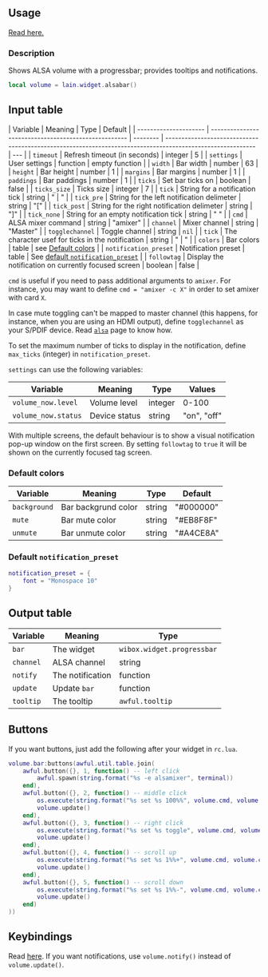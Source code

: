 ## Usage

[Read here.](https://github.com/lcpz/lain/wiki/Widgets#usage)

### Description

Shows ALSA volume with a progressbar; provides tooltips and notifications.

```lua
local volume = lain.widget.alsabar()
```

## Input table

| Variable              | Meaning                                              | Type     | Default                                                                                                    |
| --------------------- | ---------------------------------------------------- | -------- | ---------------------------------------------------------------------------------------------------------- | --- |
| `timeout`             | Refresh timeout (in seconds)                         | integer  | 5                                                                                                          |
| `settings`            | User settings                                        | function | empty function                                                                                             |
| `width`               | Bar width                                            | number   | 63                                                                                                         |
| `height`              | Bar height                                           | number   | 1                                                                                                          |
| `margins`             | Bar margins                                          | number   | 1                                                                                                          |
| `paddings`            | Bar paddings                                         | number   | 1                                                                                                          |
| `ticks`               | Set bar ticks on                                     | boolean  | false                                                                                                      |
| `ticks_size`          | Ticks size                                           | integer  | 7                                                                                                          |
| `tick`                | String for a notification tick                       | string   | "                                                                                                          | "   |
| `tick_pre`            | String for the left notification delimeter           | string   | "["                                                                                                        |
| `tick_post`           | String for the right notification delimeter          | string   | "]"                                                                                                        |
| `tick_none`           | String for an empty notification tick                | string   | " "                                                                                                        |
| `cmd`                 | ALSA mixer command                                   | string   | "amixer"                                                                                                   |
| `channel`             | Mixer channel                                        | string   | "Master"                                                                                                   |
| `togglechannel`       | Toggle channel                                       | string   | `nil`                                                                                                      |
| `tick`                | The character usef for ticks in the notification     | string   | "                                                                                                          | "   |
| `colors`              | Bar colors                                           | table    | see [Default colors](https://github.com/lcpz/lain/wiki/alsabar#default-colors)                             |
| `notification_preset` | Notification preset                                  | table    | See [default `notification_preset`](https://github.com/lcpz/lain/wiki/alsabar#default-notification_preset) |
| `followtag`           | Display the notification on currently focused screen | boolean  | false                                                                                                      |

`cmd` is useful if you need to pass additional arguments to `amixer`. For instance, you may want to define `cmd = "amixer -c X"` in order to set amixer with card `X`.

In case mute toggling can't be mapped to master channel (this happens, for instance, when you are using an HDMI output), define `togglechannel` as your S/PDIF device. Read [`alsa`](https://github.com/lcpz/lain/wiki/alsa#toggle-channel) page to know how.

To set the maximum number of ticks to display in the notification, define `max_ticks` (integer) in `notification_preset`.

`settings` can use the following variables:

| Variable            | Meaning       | Type    | Values      |
| ------------------- | ------------- | ------- | ----------- |
| `volume_now.level`  | Volume level  | integer | 0-100       |
| `volume_now.status` | Device status | string  | "on", "off" |

With multiple screens, the default behaviour is to show a visual notification pop-up window on the first screen. By setting `followtag` to `true` it will be shown on the currently focused tag screen.

### Default colors

| Variable     | Meaning             | Type   | Default   |
| ------------ | ------------------- | ------ | --------- |
| `background` | Bar backgrund color | string | "#000000" |
| `mute`       | Bar mute color      | string | "#EB8F8F" |
| `unmute`     | Bar unmute color    | string | "#A4CE8A" |

### Default `notification_preset`

```lua
notification_preset = {
    font = "Monospace 10"
}
```

## Output table

| Variable  | Meaning          | Type                       |
| --------- | ---------------- | -------------------------- |
| `bar`     | The widget       | `wibox.widget.progressbar` |
| `channel` | ALSA channel     | string                     |
| `notify`  | The notification | function                   |
| `update`  | Update `bar`     | function                   |
| `tooltip` | The tooltip      | `awful.tooltip`            |

## Buttons

If you want buttons, just add the following after your widget in `rc.lua`.

```lua
volume.bar:buttons(awful.util.table.join(
    awful.button({}, 1, function() -- left click
        awful.spawn(string.format("%s -e alsamixer", terminal))
    end),
    awful.button({}, 2, function() -- middle click
        os.execute(string.format("%s set %s 100%%", volume.cmd, volume.channel))
        volume.update()
    end),
    awful.button({}, 3, function() -- right click
        os.execute(string.format("%s set %s toggle", volume.cmd, volume.togglechannel or volume.channel))
        volume.update()
    end),
    awful.button({}, 4, function() -- scroll up
        os.execute(string.format("%s set %s 1%%+", volume.cmd, volume.channel))
        volume.update()
    end),
    awful.button({}, 5, function() -- scroll down
        os.execute(string.format("%s set %s 1%%-", volume.cmd, volume.channel))
        volume.update()
    end)
))
```

## Keybindings

Read [here](https://github.com/lcpz/lain/wiki/alsa#keybindings). If you want notifications, use `volume.notify()` instead of `volume.update()`.
